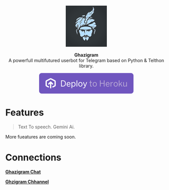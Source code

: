 <p align="center">
<a href="https://github.com/inishaikhalishan/Ghazigram"><img src="assets/ghazigram.png" height="128" width="128" alt="Ghazigram"/></a>
</p>

<p align="center">
<b>Ghazigram</b><br/>
A powerfull multifutured userbot for Telegram based on Python & Telthon library. 
</p>

<p align="center">
<a href="https://dashboard.heroku.com/new?template=https://github.com/inishaikhalishan/Ghazigram">
<img src="assets/deploytoheroku.svg" alt="Deploy to Heroku"></a>
</p>

# Features
> Text To speech.
> Gemini Ai.

More fueatures are coming soon.

# Connections 
[**Ghazigram Chat**](https://t.me/ghazigram_chat)

[**Ghzigram Chhannel**](http://t.me/ghazigram)
